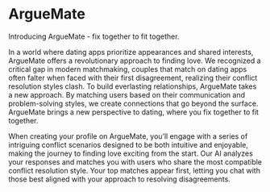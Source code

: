 # ArgueMate
Introducing ArgueMate - fix together to fit together.

In a world where dating apps prioritize appearances and shared interests, ArgueMate offers a revolutionary approach to finding love. We recognized a critical gap in modern matchmaking, couples that match on dating apps often falter when faced with their first disagreement, realizing their conflict resolution styles clash. To build everlasting relationships, ArgueMate takes a new approach. By matching users based on their communication and problem-solving styles, we create connections that go beyond the surface. ArgueMate brings a new perspective to dating, where you fix together to fit together.

When creating your profile on ArgueMate, you’ll engage with a series of intriguing conflict scenarios designed to be both intuitive and enjoyable, making the journey to finding love exciting from the start. Our AI analyzes your responses and matches you with users who share the most compatible conflict resolution style. Your top matches appear first, letting you chat with those best aligned with your approach to resolving disagreements.
